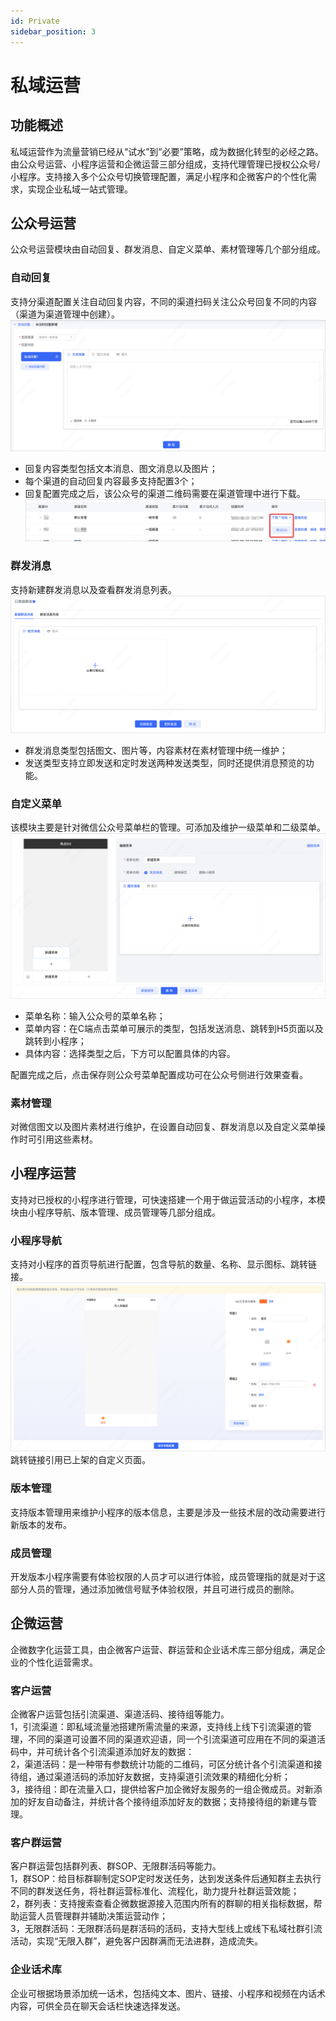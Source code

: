 ```yaml
---
id: Private
sidebar_position: 3
---
```


# 私域运营

## 功能概述
私域运营作为流量营销已经从“试水”到“必要”策略，成为数据化转型的必经之路。由公众号运营、小程序运营和企微运营三部分组成，支持代理管理已授权公众号/小程序。支持接入多个公众号切换管理配置，满足小程序和企微客户的个性化需求，实现企业私域一站式管理。

## 公众号运营
公众号运营模块由自动回复、群发消息、自定义菜单、素材管理等几个部分组成。

### 自动回复
支持分渠道配置关注自动回复内容，不同的渠道扫码关注公众号回复不同的内容（渠道为渠道管理中创建）。
![图 50](/img/bb4bd14c659a006025ea23eae7a4b4f7ab3cea02036654e399f503148f18b8a8.png)  
- 回复内容类型包括文本消息、图文消息以及图片；
- 每个渠道的自动回复内容最多支持配置3个；
- 回复配置完成之后，该公众号的渠道二维码需要在渠道管理中进行下载。
![图 51](/img/93be6d02c25ee80e175009faadbbdc338ad8e2d0d35ebf57694a404bcfd6fc49.png)  

### 群发消息
支持新建群发消息以及查看群发消息列表。
![图 52](/img/e8493b3383a1faed248aed9836a762f5e7f17b6fc42a4c5a15e60938b4796f43.png)  
- 群发消息类型包括图文、图片等，内容素材在素材管理中统一维护；
- 发送类型支持立即发送和定时发送两种发送类型，同时还提供消息预览的功能。

### 自定义菜单
该模块主要是针对微信公众号菜单栏的管理。可添加及维护一级菜单和二级菜单。
![图 53](/img/e0b286dc31965d8d2e48d9b0214b4bf52d40b147c88cbfc731a3a52b8db68de4.png)  
- 菜单名称：输入公众号的菜单名称；
- 菜单内容：在C端点击菜单可展示的类型，包括发送消息、跳转到H5页面以及跳转到小程序；
- 具体内容：选择类型之后，下方可以配置具体的内容。

配置完成之后，点击保存则公众号菜单配置成功可在公众号侧进行效果查看。

### 素材管理
对微信图文以及图片素材进行维护，在设置自动回复、群发消息以及自定义菜单操作时可引用这些素材。

## 小程序运营
支持对已授权的小程序进行管理，可快速搭建一个用于做运营活动的小程序，本模块由小程序导航、版本管理、成员管理等几部分组成。

### 小程序导航
支持对小程序的首页导航进行配置，包含导航的数量、名称、显示图标、跳转链接。
![图 54](/img/8532ac9b450e209fda7fca509bc3fc7bbe883f49caaa26b528a6f70f8317b2c8.png)  
跳转链接引用已上架的自定义页面。

### 版本管理
支持版本管理用来维护小程序的版本信息，主要是涉及一些技术层的改动需要进行新版本的发布。

### 成员管理
开发版本小程序需要有体验权限的人员才可以进行体验，成员管理指的就是对于这部分人员的管理，通过添加微信号赋予体验权限，并且可进行成员的删除。

## 企微运营
企微数字化运营工具，由企微客户运营、群运营和企业话术库三部分组成，满足企业的个性化运营需求。

### 客户运营
企微客户运营包括引流渠道、渠道活码、接待组等能力。  
1，引流渠道：即私域流量池搭建所需流量的来源，支持线上线下引流渠道的管理，不同的渠道可设置不同的渠道欢迎语，同一个引流渠道可应用在不同的渠道活码中，并可统计各个引流渠道添加好友的数据：  
2，渠道活码：是一种带有参数统计功能的二维码，可区分统计各个引流渠道和接待组，通过渠道活码的添加好友数据，支持渠道引流效果的精细化分析；  
3，接待组：即在流量入口，提供给客户加企微好友服务的一组企微成员。对新添加的好友自动备注，并统计各个接待组添加好友的数据；支持接待组的新建与管理。

### 客户群运营
客户群运营包括群列表、群SOP、无限群活码等能力。  
1，群SOP：给目标群聊制定SOP定时发送任务，达到发送条件后通知群主去执行不同的群发送任务，将社群运营标准化、流程化，助力提升社群运营效能；  
2，群列表：支持搜索查看企微数据源接入范围内所有的群聊的相关指标数据，帮助运营人员管理群并辅助决策运营动作；  
3，无限群活码：无限群活码是群活码的活码，支持大型线上或线下私域社群引流活动，实现“无限入群”，避免客户因群满而无法进群，造成流失。

### 企业话术库
企业可根据场景添加统一话术，包括纯文本、图片、链接、小程序和视频在内话术内容，可供全员在聊天会话栏快速选择发送。